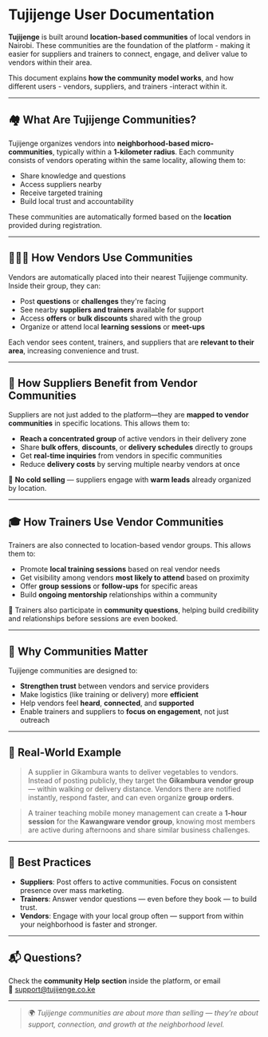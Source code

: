 
# Tujijenge User Documentation

**Tujijenge** is built around **location-based communities** of local vendors in Nairobi. These communities are the foundation of the platform - making it easier for suppliers and trainers to connect, engage, and deliver value to vendors within their area.

This document explains **how the community model works**, and how different users - vendors, suppliers, and trainers -interact within it.

---

## 🏘️ What Are Tujijenge Communities?

Tujijenge organizes vendors into **neighborhood-based micro-communities**, typically within a **1-kilometer radius**. Each community consists of vendors operating within the same locality, allowing them to:

- Share knowledge and questions
- Access suppliers nearby
- Receive targeted training
- Build local trust and accountability

These communities are automatically formed based on the **location** provided during registration.

---

## 👩🏾‍🌾 How Vendors Use Communities

Vendors are automatically placed into their nearest Tujijenge community. Inside their group, they can:

- Post **questions** or **challenges** they're facing
- See nearby **suppliers and trainers** available for support
- Access **offers** or **bulk discounts** shared with the group
- Organize or attend local **learning sessions** or **meet-ups**

Each vendor sees content, trainers, and suppliers that are **relevant to their area**, increasing convenience and trust.

---

## 🚛 How Suppliers Benefit from Vendor Communities

Suppliers are not just added to the platform—they are **mapped to vendor communities** in specific locations. This allows them to:

- **Reach a concentrated group** of active vendors in their delivery zone
- Share **bulk offers**, **discounts**, or **delivery schedules** directly to groups
- Get **real-time inquiries** from vendors in specific communities
- Reduce **delivery costs** by serving multiple nearby vendors at once

📌 **No cold selling** — suppliers engage with **warm leads** already organized by location.

---

## 🎓 How Trainers Use Vendor Communities

Trainers are also connected to location-based vendor groups. This allows them to:

- Promote **local training sessions** based on real vendor needs
- Get visibility among vendors **most likely to attend** based on proximity
- Offer **group sessions** or **follow-ups** for specific areas
- Build **ongoing mentorship** relationships within a community

💬 Trainers also participate in **community questions**, helping build credibility and relationships before sessions are even booked.

---

## 🤝 Why Communities Matter

Tujijenge communities are designed to:

- **Strengthen trust** between vendors and service providers
- Make logistics (like training or delivery) more **efficient**
- Help vendors feel **heard**, **connected**, and **supported**
- Enable trainers and suppliers to **focus on engagement**, not just outreach

---

## 📍 Real-World Example

> A supplier in Gikambura wants to deliver vegetables to vendors. Instead of posting publicly, they target the **Gikambura vendor group** — within walking or delivery distance. Vendors there are notified instantly, respond faster, and can even organize **group orders**.

> A trainer teaching mobile money management can create a **1-hour session** for the **Kawangware vendor group**, knowing most members are active during afternoons and share similar business challenges.

---

## 🧠 Best Practices

- **Suppliers**: Post offers to active communities. Focus on consistent presence over mass marketing.
- **Trainers**: Answer vendor questions — even before they book — to build trust.
- **Vendors**: Engage with your local group often — support from within your neighborhood is faster and stronger.

---

## 📬 Questions?

Check the **community Help section** inside the platform, or email  
📩 [support@tujijenge.co.ke](mailto:support@tujijenge.co.ke)

---

> 🌍 *Tujijenge communities are about more than selling — they’re about support, connection, and growth at the neighborhood level.*



